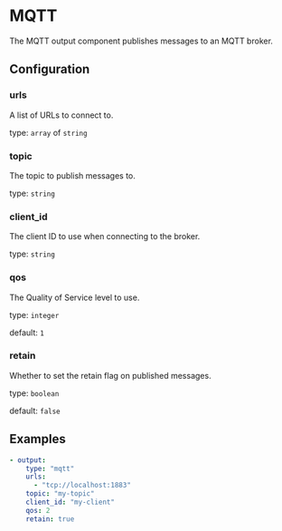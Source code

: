 # MQTT

The MQTT output component publishes messages to an MQTT broker.

## Configuration

### **urls**

A list of URLs to connect to.

type: `array` of `string`

### **topic**

The topic to publish messages to.

type: `string`

### **client_id**

The client ID to use when connecting to the broker.

type: `string`


### **qos**

The Quality of Service level to use.

type: `integer`

default: `1`

### **retain**

Whether to set the retain flag on published messages.

type: `boolean`

default: `false`

## Examples

```yaml
- output:
    type: "mqtt"
    urls:
      - "tcp://localhost:1883"
    topic: "my-topic"
    client_id: "my-client"
    qos: 2
    retain: true
```